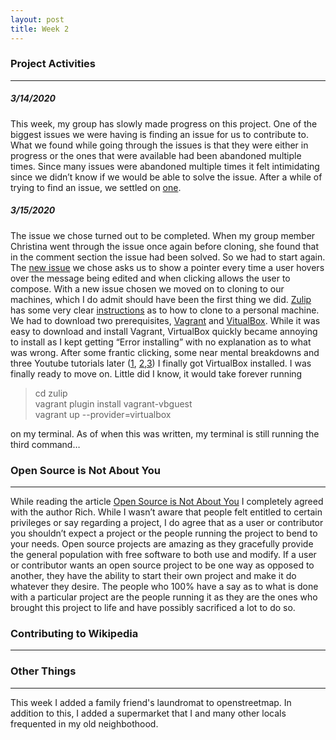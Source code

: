 ```yaml
---
layout: post
title: Week 2
---
```


### Project Activities 
---
##### 3/14/2020

This week, my group has slowly made progress on this project. One of the biggest issues we were having is finding an issue for 
us to contribute to. What we found while going through the issues is that they were either in progress or the ones that were 
available had been abandoned multiple times. Since many issues were abandoned multiple times it felt intimidating since we 
didn’t know if we would be able to solve the issue. After a while of trying to find an issue, we settled on 
[one](https://github.com/zulip/zulip/issues/12249). 

##### 3/15/2020
The issue we chose turned out to be completed. When my group member Christina went through the issue once again before 
cloning, she found that in the comment section the issue had been solved. So we had to start again. The 
[new issue](https://github.com/zulip/zulip/issues/3938) we chose asks us to show a pointer every time a user hovers over 
the message being edited and when clicking allows the user to compose. With a new issue chosen we moved on to cloning to our 
machines, which I do admit should have been the first thing we did. [Zulip](https://github.com/zulip/zulip) has some very 
clear [instructions](https://zulip.readthedocs.io/en/latest/development/setup-vagrant.html#macos) as to how to clone to a 
personal machine. We had to download two prerequisites, [Vagrant](https://www.vagrantup.com/downloads.html) and 
[VitualBox](https://www.virtualbox.org/wiki/Downloads). While it was easy to download and install Vagrant, VirtualBox quickly 
became annoying to install as I kept getting “Error installing” with no explanation as to what was wrong. After some frantic 
clicking, some near mental breakdowns and three Youtube tutorials later ([1](https://www.youtube.com/watch?v=lEvM-No4eQo),
[2](https://www.youtube.com/watch?v=rNV5JmxtKP4),[3](https://www.youtube.com/watch?v=oQwdu7DQiHU)) I finally got VirtualBox 
installed. I was finally ready to move on. Little did I know, it would take forever running 
> cd zulip  
  vagrant plugin install vagrant-vbguest  
  vagrant up --provider=virtualbox 
  
on my terminal. As of when this was written, my terminal is still running the third command…

### Open Source is Not About You 
---
While reading the article [Open Source is Not About You](https://gist.github.com/richhickey/1563cddea1002958f96e7ba9519972d9) 
I completely agreed with the author Rich. While I wasn’t aware that people felt entitled to certain privileges or say 
regarding a project, I do agree that as a user or contributor you shouldn’t expect a project or the people running the project 
to bend to your needs. Open source projects are amazing as they gracefully provide the general population with free software 
to both use and modify. If a user or contributor wants an open source project to be one way as opposed to 
another, they have the ability to start their own project and make it do whatever they desire. The people who 100% have a say 
as to what is done with a particular project are the people running it as they are the ones who brought this project to life 
and have possibly sacrificed a lot to do so. 

### Contributing to Wikipedia
---


### Other Things
--- 
This week I added a family friend's laundromat to openstreetmap. In addition to this, I added a supermarket that I and many 
other locals frequented in my old neighbothood. 
